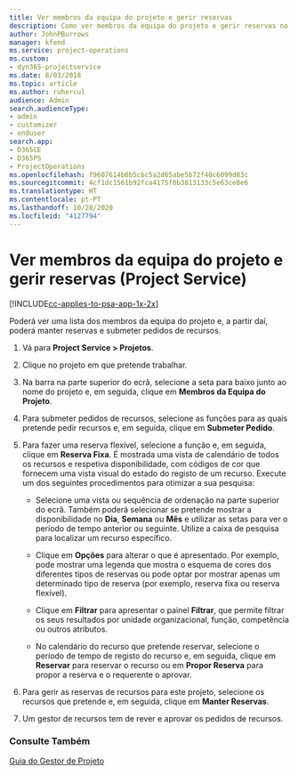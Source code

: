 ```yaml
---
title: Ver membros da equipa do projeto e gerir reservas
description: Como ver membros da equipa do projeto e gerir reservas no Project Service
author: JohnPBurrows
manager: kfend
ms.service: project-operations
ms.custom:
- dyn365-projectservice
ms.date: 8/03/2018
ms.topic: article
ms.author: ruhercul
audience: Admin
search.audienceType:
- admin
- customizer
- enduser
search.app:
- D365CE
- D365PS
- ProjectOperations
ms.openlocfilehash: f9607614b0b5cbc5a2d65abe5b72f40c6099d83c
ms.sourcegitcommit: 4cf1dc1561b92fca4175f0b3813133c5e63ce8e6
ms.translationtype: HT
ms.contentlocale: pt-PT
ms.lasthandoff: 10/28/2020
ms.locfileid: "4127794"
---
```

# <a name="view-project-team-members-and-manage-bookings-project-service"></a>Ver membros da equipa do projeto e gerir reservas (Project Service)

[!INCLUDE[cc-applies-to-psa-app-1x-2x](../includes/cc-applies-to-psa-app-1x-2x.md)]

Poderá ver uma lista dos membros da equipa do projeto e, a partir daí, poderá manter reservas e submeter pedidos de recursos.  
  
1.  Vá para **Project Service > Projetos**.  
  
2.  Clique no projeto em que pretende trabalhar.  
  
3.  Na barra na parte superior do ecrã, selecione a seta para baixo junto ao nome do projeto e, em seguida, clique em **Membros da Equipa do Projeto**.  
  
4.  Para submeter pedidos de recursos, selecione as funções para as quais pretende pedir recursos e, em seguida, clique em **Submeter Pedido**.  
  
5.  Para fazer uma reserva flexível, selecione a função e, em seguida, clique em **Reserva Fixa**. É mostrada uma vista de calendário de todos os recursos e respetiva disponibilidade, com códigos de cor que fornecem uma vista visual do estado do registo de um recurso. Execute um dos seguintes procedimentos para otimizar a sua pesquisa:  
  
    -   Selecione uma vista ou sequência de ordenação na parte superior do ecrã. Também poderá selecionar se pretende mostrar a disponibilidade no **Dia**, **Semana** ou **Mês** e utilizar as setas para ver o período de tempo anterior ou seguinte. Utilize a caixa de pesquisa para localizar um recurso específico.  
  
    -   Clique em **Opções** para alterar o que é apresentado. Por exemplo, pode mostrar uma legenda que mostra o esquema de cores dos diferentes tipos de reservas ou pode optar por mostrar apenas um determinado tipo de reserva (por exemplo, reserva fixa ou reserva flexível).  
  
    -   Clique em **Filtrar** para apresentar o painel **Filtrar**, que permite filtrar os seus resultados por unidade organizacional, função, competência ou outros atributos.  
  
    -   No calendário do recurso que pretende reservar, selecione o período de tempo de registo do recurso e, em seguida, clique em **Reservar** para reservar o recurso ou em **Propor Reserva** para propor a reserva e o requerente o aprovar.  
  
6.  Para gerir as reservas de recursos para este projeto, selecione os recursos que pretende e, em seguida, clique em **Manter Reservas**.  
  
7.  Um gestor de recursos tem de rever e aprovar os pedidos de recursos.  
  
### <a name="see-also"></a>Consulte Também  
 [Guia do Gestor de Projeto](../psa/project-manager-guide.md)
